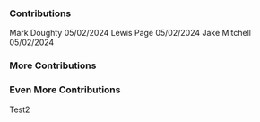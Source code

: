 ### Contributions

Mark Doughty 05/02/2024
Lewis Page 05/02/2024
Jake Mitchell 05/02/2024


### More Contributions

### Even More Contributions
Test2